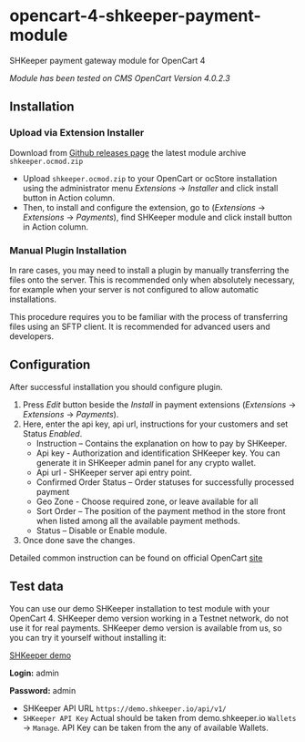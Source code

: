 # opencart-4-shkeeper-payment-module
SHKeeper payment gateway module for OpenCart 4

*Module has been tested on CMS OpenCart Version 4.0.2.3*

## Installation
### Upload via Extension Installer

Download from [Github releases page](https://github.com/vsys-host/opencart-4-shkeeper-payment-module/releases) the latest module archive `shkeeper.ocmod.zip`
* Upload `shkeeper.ocmod.zip` to your OpenCart or ocStore installation using the administrator menu _Extensions_ -> _Installer_ and click install button in Action column.
* Then, to install and configure the extension, go to (_Extensions_ -> _Extensions_ -> _Payments_), find SHKeeper module and click install button in Action column.

### Manual Plugin Installation

In rare cases, you may need to install a plugin by manually transferring the files onto the server. This is recommended only when absolutely necessary, for example when your server is not configured to allow automatic installations.

This procedure requires you to be familiar with the process of transferring files using an SFTP client. It is recommended for advanced users and developers.

## Configuration

After successful installation you should configure plugin.
1. Press _Edit_ button beside the _Install_ in payment extensions (_Extensions_ -> _Extensions_ -> _Payments_).
2. Here, enter the api key, api url, instructions for your customers and set Status _Enabled_.
    * Instruction – Contains the explanation on how to pay by SHKeeper.
    * Api key - Authorization and identification SHKeeper key. You can generate it in SHKeeper admin panel for any crypto wallet.
    * Api url - SHKeeper server api entry point.
    * Confirmed Order Status – Order statuses for successfully processed payment
    * Geo Zone - Choose required zone, or leave available for all 
    * Sort Order – The position of the payment method in the store front when listed among all the available payment methods.
    * Status – Disable or Enable module.
3. Once done save the changes.

Detailed common instruction can be found on official OpenCart [site](https://docs.opencart.com/en-gb/extension/payment/)

## Test data

You can use our demo SHKeeper installation to test module with your OpenCart 4. SHKeeper demo version working in a Testnet network, do not use it for real payments.
SHKeeper demo version is available from us, so you can try it yourself without installing it:

[SHKeeper demo](https://demo.shkeeper.io/)

**Login:** admin

**Password:** admin


* SHKeeper API URL ```https://demo.shkeeper.io/api/v1/```
* ```SHKeeper API Key``` Actual should be taken from demo.shkeeper.io  ```Wallets``` -> ```Manage```. API Key can be taken from the any of available Wallets.

